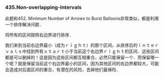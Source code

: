 ### 435.Non-overlapping-Intervals

此题和452. Minimum Number of Arrows to Burst Balloons非常类似，都是利用一个排序解决问题．

将所有的区间按照右边界进行排序．

我们来到当前右边界最小（成为ｒｉｇｈｔ）的那个区间，从排序后的ｉｎｔｅｒｖａｌｓ中找到所有ｓｔａｒｔ小于当前这个右边界ｒｉｇｈｔ的区间．这些区间都是可以删掉的！这是因为这些区间都互相重合，必然只能保留一个．而保留哪一个呢？就是保留当前这个右边界最小的区间，因为其他区间的右边界都较大，可能会造成对后面区间的重合，有潜在的风险，去掉他们最保险．
